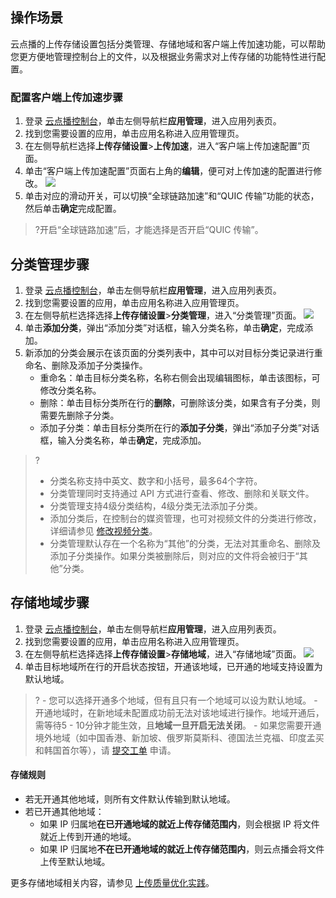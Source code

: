 ## 操作场景
云点播的上传存储设置包括分类管理、存储地域和客户端上传加速功能，可以帮助您更方便地管理控制台上的文件，以及根据业务需求对上传存储的功能特性进行配置。

### 配置客户端上传加速步骤
1. 登录 [云点播控制台](https://console.cloud.tencent.com/vod/overview)，单击左侧导航栏**应用管理**，进入应用列表页。
2. 找到您需要设置的应用，单击应用名称进入应用管理页。
3. 在左侧导航栏选择**上传存储设置**>**上传加速**，进入“客户端上传加速配置”页面。
4. 单击“客户端上传加速配置”页面右上角的**编辑**，便可对上传加速的配置进行修改。
![](https://qcloudimg.tencent-cloud.cn/raw/413491d0ffc39ba582f6bad0e604ba3b.png)
5. 单击对应的滑动开关，可以切换“全球链路加速”和“QUIC 传输”功能的状态，然后单击**确定**完成配置。
>?开启“全球链路加速”后，才能选择是否开启“QUIC 传输”。

## 分类管理步骤
1. 登录 [云点播控制台](https://console.cloud.tencent.com/vod/overview)，单击左侧导航栏**应用管理**，进入应用列表页。
2. 找到您需要设置的应用，单击应用名称进入应用管理页。
3. 在左侧导航栏选择选择**上传存储设置**>**分类管理**，进入“分类管理”页面。
![](https://main.qcloudimg.com/raw/32907d7786d94234bde68649e22cb592.png)
4. 单击**添加分类**，弹出“添加分类”对话框，输入分类名称，单击**确定**，完成添加。
5. 新添加的分类会展示在该页面的分类列表中，其中可以对目标分类记录进行重命名、删除及添加子分类操作。
	- 重命名：单击目标分类名称，名称右侧会出现编辑图标，单击该图标，可修改分类名称。
	- 删除：单击目标分类所在行的**删除**，可删除该分类，如果含有子分类，则需要先删除子分类。
	- 添加子分类：单击目标分类所在行的**添加子分类**，弹出“添加子分类”对话框，输入分类名称，单击**确定**，完成添加。

>?
>- 分类名称支持中英文、数字和小括号，最多64个字符。
>- 分类管理同时支持通过 API 方式进行查看、修改、删除和关联文件。
>- 分类管理支持4级分类结构，4级分类无法添加子分类。
>- 添加分类后，在控制台的媒资管理，也可对视频文件的分类进行修改，详细请参见 [修改视频分类](https://cloud.tencent.com/document/product/266/36449)。
>- 分类管理默认存在一个名称为“其他”的分类，无法对其重命名、删除及添加子分类操作。如果分类被删除后，则对应的文件将会被归于“其他”分类。

## 存储地域步骤
1. 登录 [云点播控制台](https://console.cloud.tencent.com/vod/overview)，单击左侧导航栏**应用管理**，进入应用列表页。
2. 找到您需要设置的应用，单击应用名称进入应用管理页。
3. 在左侧导航栏选择选择**上传存储设置**>**存储地域**，进入“存储地域”页面。
![](https://main.qcloudimg.com/raw/dde696a1aa4a23fcc3e29786410d70d2.png)
4. 单击目标地域所在行的开启状态按钮，开通该地域，已开通的地域支持设置为默认地域。
>?
	- 您可以选择开通多个地域，但有且只有一个地域可以设为默认地域。
	- 开通地域时，在新地域未配置成功前无法对该地域进行操作。地域开通后，需等待5 - 10分钟才能生效，且**地域一旦开启无法关闭**。
	- 如果您需要开通境外地域（如中国香港、新加坡、俄罗斯莫斯科、德国法兰克福、印度孟买和韩国首尔等），请 [提交工单](https://console.cloud.tencent.com/workorder/category) 申请。

#### 存储规则
- 若无开通其他地域，则所有文件默认传输到默认地域。
- 若已开通其他地域：
	- 如果 IP 归属地**在已开通地域的就近上传存储范围内**，则会根据 IP 将文件就近上传到开通的地域。
	- 如果 IP 归属地**不在已开通地域的就近上传存储范围内**，则云点播会将文件上传至默认地域。

更多存储地域相关内容，请参见 [上传质量优化实践](https://cloud.tencent.com/document/product/266/38117)。



